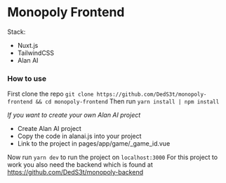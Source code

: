 # Monopoly Frontend

Stack:
* Nuxt.js
* TailwindCSS
* Alan AI


### How to use



First clone the repo ```git clone https://github.com/DedS3t/monopoly-frontend && cd monopoly-frontend```
Then run ```yarn install | npm install```

*If you want to create your own Alan AI project*
* Create Alan AI project 
* Copy the code in alanai.js into your project
* Link to the project in pages/app/game/_game_id.vue

Now run ```yarn dev``` to run the project on `localhost:3000`
For this project to work you also need the backend which is found at https://github.com/DedS3t/monopoly-backend



